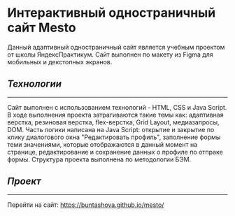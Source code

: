 # **Интерактивный одностраничный сайт Mesto**
Данный адаптивный одностраничный сайт является учебным проектом от школы ЯндексПрактикум.
Сайт выполнен по макету из Figma для мобильных и декстопных экранов.
## ***Технологии***
***
Сайт выполнен с использованием технологий - HTML, CSS и Java Script.
В ходе выполнения проекта затрагиваются такие темы как: адаптивная верстка, резиновая верстка, flex-верстка, Grid Layout, медиазапросы, DOM.
Часть логики написана на Java Script: открытие и закрытие по клику диалогового окна "Редактировать профиль", заполнение формы теми значениями, которые отображаются в данный момент на странице, редактирование и сохранение данных о профиле по отпраке формы. 
Структура проекта выполнена по методологии БЭМ.
## ***Проект***
***
Перейти на сайт: https://buntashova.github.io/mesto/
